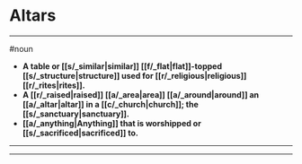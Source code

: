 # Altars
---
#noun
- **A table or [[s/_similar|similar]] [[f/_flat|flat]]-topped [[s/_structure|structure]] used for [[r/_religious|religious]] [[r/_rites|rites]].**
- **A [[r/_raised|raised]] [[a/_area|area]] [[a/_around|around]] an [[a/_altar|altar]] in a [[c/_church|church]]; the [[s/_sanctuary|sanctuary]].**
- **[[a/_anything|Anything]] that is worshipped or [[s/_sacrificed|sacrificed]] to.**
---
---
